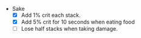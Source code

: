 - Sake
	-  [x] Add 1% crit each stack.
	-  [x] Add 5% crit for 10 seconds when eating food
	-  [ ] Lose half stacks when taking damage.